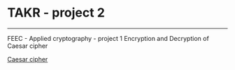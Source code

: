 # TAKR - project 2
---
FEEC - Applied cryptography - project 1 
Encryption and Decryption of Caesar cipher  

[Caesar cipher](https://en.wikipedia.org/wiki/Caesar_cipher)

